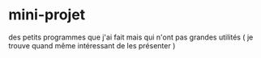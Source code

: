 # mini-projet
des petits programmes que j'ai fait mais qui n'ont pas grandes utilités ( je trouve quand même intéressant de les présenter )  
